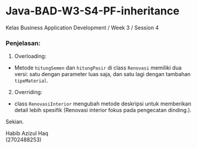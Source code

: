 # Java-BAD-W3-S4-PF-inheritance

Kelas Business Application Development / Week 3 / Session 4

### Penjelasan:
1. Overloading:
  - Metode `hitungSemen` dan `hitungPasir` di class `Renovasi` memiliki dua versi: satu dengan parameter luas saja, dan satu lagi dengan tambahan `tipeMaterial`.
2. Overriding:
  - class `RenovasiInterior` mengubah metode deskripsi untuk memberikan detail lebih spesifik (Renovasi interior fokus pada pengecatan dinding.).

Sekian.


Habib Azizul Haq  
(2702488253)
